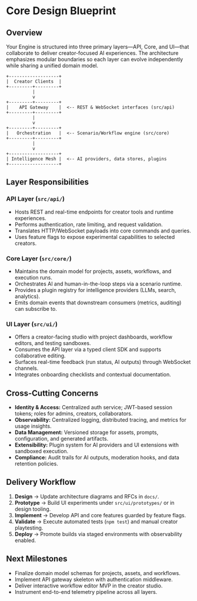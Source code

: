 # Core Design Blueprint

## Overview
Your Engine is structured into three primary layers—API, Core, and UI—that collaborate to deliver creator-focused AI experiences. The architecture emphasizes modular boundaries so each layer can evolve independently while sharing a unified domain model.

```
+-------------------+
|  Creator Clients  |
+---------+---------+
          |
          v
+---------+---------+
|    API Gateway    |  <-- REST & WebSocket interfaces (src/api)
+---------+---------+
          |
          v
+---------+---------+
|   Orchestration   |  <-- Scenario/Workflow engine (src/core)
+---------+---------+
          |
          v
+-------------------+
| Intelligence Mesh |  <-- AI providers, data stores, plugins
+-------------------+
```

## Layer Responsibilities

### API Layer (`src/api/`)
- Hosts REST and real-time endpoints for creator tools and runtime experiences.
- Performs authentication, rate limiting, and request validation.
- Translates HTTP/WebSocket payloads into core commands and queries.
- Uses feature flags to expose experimental capabilities to selected creators.

### Core Layer (`src/core/`)
- Maintains the domain model for projects, assets, workflows, and execution runs.
- Orchestrates AI and human-in-the-loop steps via a scenario runtime.
- Provides a plugin registry for intelligence providers (LLMs, search, analytics).
- Emits domain events that downstream consumers (metrics, auditing) can subscribe to.

### UI Layer (`src/ui/`)
- Offers a creator-facing studio with project dashboards, workflow editors, and testing sandboxes.
- Consumes the API layer via a typed client SDK and supports collaborative editing.
- Surfaces real-time feedback (run status, AI outputs) through WebSocket channels.
- Integrates onboarding checklists and contextual documentation.

## Cross-Cutting Concerns
- **Identity & Access:** Centralized auth service; JWT-based session tokens; roles for admins, creators, collaborators.
- **Observability:** Centralized logging, distributed tracing, and metrics for usage insights.
- **Data Management:** Versioned storage for assets, prompts, configuration, and generated artifacts.
- **Extensibility:** Plugin system for AI providers and UI extensions with sandboxed execution.
- **Compliance:** Audit trails for AI outputs, moderation hooks, and data retention policies.

## Delivery Workflow
1. **Design** → Update architecture diagrams and RFCs in `docs/`.
2. **Prototype** → Build UI experiments under `src/ui/prototypes/` or in design tooling.
3. **Implement** → Develop API and core features guarded by feature flags.
4. **Validate** → Execute automated tests (`npm test`) and manual creator playtesting.
5. **Deploy** → Promote builds via staged environments with observability enabled.

## Next Milestones
- Finalize domain model schemas for projects, assets, and workflows.
- Implement API gateway skeleton with authentication middleware.
- Deliver interactive workflow editor MVP in the creator studio.
- Instrument end-to-end telemetry pipeline across all layers.
